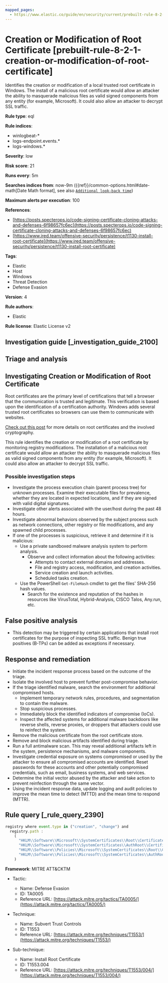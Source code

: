 ```yaml
---
mapped_pages:
  - https://www.elastic.co/guide/en/security/current/prebuilt-rule-8-2-1-creation-or-modification-of-root-certificate.html
---
```


# Creation or Modification of Root Certificate [prebuilt-rule-8-2-1-creation-or-modification-of-root-certificate]

Identifies the creation or modification of a local trusted root certificate in Windows. The install of a malicious root certificate would allow an attacker the ability to masquerade malicious files as valid signed components from any entity (for example, Microsoft). It could also allow an attacker to decrypt SSL traffic.

**Rule type**: eql

**Rule indices**:

* winlogbeat-*
* logs-endpoint.events.*
* logs-windows.*

**Severity**: low

**Risk score**: 21

**Runs every**: 5m

**Searches indices from**: now-9m ({{ref}}/common-options.html#date-math[Date Math format], see also [`Additional look-back time`](docs-content://solutions/security/detect-and-alert/create-detection-rule.md#rule-schedule))

**Maximum alerts per execution**: 100

**References**:

* [https://posts.specterops.io/code-signing-certificate-cloning-attacks-and-defenses-6f98657fc6ec](https://posts.specterops.io/code-signing-certificate-cloning-attacks-and-defenses-6f98657fc6ec)
* [https://www.ired.team/offensive-security/persistence/t1130-install-root-certificate](https://www.ired.team/offensive-security/persistence/t1130-install-root-certificate)

**Tags**:

* Elastic
* Host
* Windows
* Threat Detection
* Defense Evasion

**Version**: 4

**Rule authors**:

* Elastic

**Rule license**: Elastic License v2

## Investigation guide [_investigation_guide_2100]

## Triage and analysis

## Investigating Creation or Modification of Root Certificate

Root certificates are the primary level of certifications that tell a browser that the communication is trusted and
legitimate. This verification is based upon the identification of a certification authority. Windows
adds several trusted root certificates so browsers can use them to communicate with websites.

[Check out this post](https://www.thewindowsclub.com/what-are-root-certificates-windows) for more details on root certificates and the involved cryptography.

This rule identifies the creation or modification of a root certificate by monitoring registry modifications. The
installation of a malicious root certificate would allow an attacker the ability to masquerade malicious files as valid
signed components from any entity (for example, Microsoft). It could also allow an attacker to decrypt SSL traffic.

### Possible investigation steps

- Investigate the process execution chain (parent process tree) for unknown processes. Examine their executable files
for prevalence, whether they are located in expected locations, and if they are signed with valid digital signatures.
- Investigate other alerts associated with the user/host during the past 48 hours.
- Investigate abnormal behaviors observed by the subject process such as network connections, other registry or file
modifications, and any spawned child processes.
- If one of the processes is suspicious, retrieve it and determine if it is malicious:
  - Use a private sandboxed malware analysis system to perform analysis.
    - Observe and collect information about the following activities:
      - Attempts to contact external domains and addresses.
      - File and registry access, modification, and creation activities.
      - Service creation and launch activities.
      - Scheduled tasks creation.
  - Use the PowerShell `Get-FileHash` cmdlet to get the files' SHA-256 hash values.
    - Search for the existence and reputation of the hashes in resources like VirusTotal, Hybrid-Analysis, CISCO Talos, Any.run, etc.

## False positive analysis

- This detection may be triggered by certain applications that install root certificates for the purpose of inspecting
SSL traffic. Benign true positives (B-TPs) can be added as exceptions if necessary.

## Response and remediation

- Initiate the incident response process based on the outcome of the triage.
- Isolate the involved host to prevent further post-compromise behavior.
- If the triage identified malware, search the environment for additional compromised hosts.
  - Implement temporary network rules, procedures, and segmentation to contain the malware.
  - Stop suspicious processes.
  - Immediately block the identified indicators of compromise (IoCs).
  - Inspect the affected systems for additional malware backdoors like reverse shells, reverse proxies, or droppers that
  attackers could use to reinfect the system.
- Remove the malicious certificate from the root certificate store.
- Remove and block malicious artifacts identified during triage.
- Run a full antimalware scan. This may reveal additional artifacts left in the system, persistence mechanisms, and
malware components.
- Investigate credential exposure on systems compromised or used by the attacker to ensure all compromised accounts are
identified. Reset passwords for these accounts and other potentially compromised credentials, such as email, business
systems, and web services.
- Determine the initial vector abused by the attacker and take action to prevent reinfection through the same vector.
- Using the incident response data, update logging and audit policies to improve the mean time to detect (MTTD) and the
mean time to respond (MTTR).

## Rule query [_rule_query_2390]

```js
registry where event.type in ("creation", "change") and
  registry.path :
    (
      "HKLM\\Software\\Microsoft\\SystemCertificates\\Root\\Certificates\\*\\Blob",
      "HKLM\\Software\\Microsoft\\SystemCertificates\\AuthRoot\\Certificates\\*\\Blob",
      "HKLM\\Software\\Policies\\Microsoft\\SystemCertificates\\Root\\Certificates\\*\\Blob",
      "HKLM\\Software\\Policies\\Microsoft\\SystemCertificates\\AuthRoot\\Certificates\\*\\Blob"
    )
```

**Framework**: MITRE ATT&CKTM

* Tactic:

    * Name: Defense Evasion
    * ID: TA0005
    * Reference URL: [https://attack.mitre.org/tactics/TA0005/](https://attack.mitre.org/tactics/TA0005/)

* Technique:

    * Name: Subvert Trust Controls
    * ID: T1553
    * Reference URL: [https://attack.mitre.org/techniques/T1553/](https://attack.mitre.org/techniques/T1553/)

* Sub-technique:

    * Name: Install Root Certificate
    * ID: T1553.004
    * Reference URL: [https://attack.mitre.org/techniques/T1553/004/](https://attack.mitre.org/techniques/T1553/004/)



